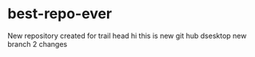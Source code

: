 # best-repo-ever
New repository created for trail head
hi this is new git hub dsesktop
new branch 2 changes
